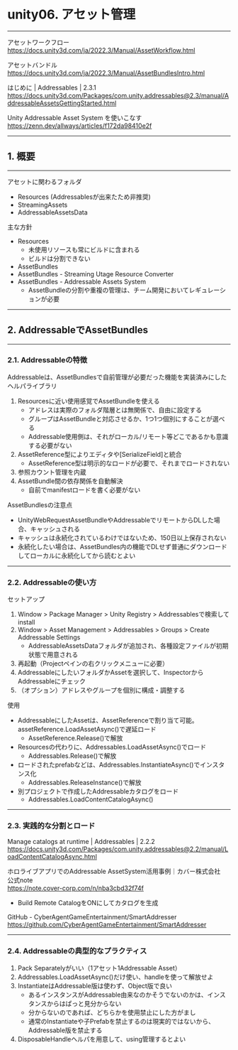 # unity06. アセット管理
________________________________________
アセットワークフロー  
https://docs.unity3d.com/ja/2022.3/Manual/AssetWorkflow.html

アセットバンドル  
https://docs.unity3d.com/ja/2022.3/Manual/AssetBundlesIntro.html

はじめに | Addressables | 2.3.1  
https://docs.unity3d.com/Packages/com.unity.addressables@2.3/manual/AddressableAssetsGettingStarted.html

Unity Addressable Asset System を使いこなす  
https://zenn.dev/allways/articles/f172da98410e2f
________________________________________
## 1. 概要
________________________________________
アセットに関わるフォルダ

- Resources (Addressablesが出来たため非推奨)
- StreamingAssets
- AddressableAssetsData 

主な方針

- Resources
    - 未使用リソースも常にビルドに含まれる
    - ビルドは分割できない
- AssetBundles
- AssetBundles - Streaming Utage Resource Converter
- AssetBundles - Addressable Assets System
    - AssetBundleの分割や重複の管理は、チーム開発においてレギュレーションが必要

________________________________________
## 2. AddressableでAssetBundles
________________________________________
### 2.1. Addressableの特徴

Addressableは、AssetBundlesで自前管理が必要だった機能を実装済みにしたヘルパライブラリ

1. Resourcesに近い使用感覚でAssetBundleを使える
    - アドレスは実際のフォルダ階層とは無関係で、自由に設定する
    - グループはAssetBundleと対応させるか、1つ1つ個別にすることが選べる
    - Addressable使用側は、それがローカル/リモート等どこであるかも意識する必要がない
2. AssetReference型によりエディタや[SerializeField]と統合
    - AssetReference型は明示的なロードが必要で、それまでロードされない
3. 参照カウント管理を内蔵
4. AssetBundle間の依存関係を自動解決
    - 自前でmanifestロードを書く必要がない

AssetBundlesの注意点

- UnityWebRequestAssetBundleやAddressableでリモートからDLした場合、キャッシュされる
- キャッシュは永続化されているわけではないため、150日以上保存されない
- 永続化したい場合は、AssetBundles内の機能でDLせず普通にダウンロードしてローカルに永続化してから読むとよい

________________________________________
### 2.2. Addressableの使い方

セットアップ

1. Window > Package Manager > Unity Registry > Addressablesで検索してinstall
2. Window > Asset Management > Addressables > Groups > Create Addressable Settings
    - AddressableAssetsDataフォルダが追加され、各種設定ファイルが初期状態で用意される
3. 再起動（Projectペインの右クリックメニューに必要）
4. AddressableにしたいフォルダかAssetを選択して、InspectorからAddressableにチェック
5. （オプション）アドレスやグループを個別に構成・調整する

使用

- AddressableにしたAssetは、AssetReferenceで割り当て可能。assetReference.LoadAssetAsync()で遅延ロード
    - AssetReference.Release()で解放
- Resourcesの代わりに、Addressables.LoadAssetAsync()でロード
    - Addressables.Release()で解放
- ロードされたprefabなどは、Addressables.InstantiateAsync()でインスタンス化
    - Addressables.ReleaseInstance()で解放
- 別プロジェクトで作成したAddressableカタログをロード
    - Addressables.LoadContentCatalogAsync()

________________________________________
### 2.3. 実践的な分割とロード

Manage catalogs at runtime | Addressables | 2.2.2  
https://docs.unity3d.com/Packages/com.unity.addressables@2.2/manual/LoadContentCatalogAsync.html

ホロライブアプリでのAddressable AssetSystem活用事例｜カバー株式会社　公式note  
https://note.cover-corp.com/n/nba3cbd32f74f

- Build Remote CatalogをONにしてカタログを生成

GitHub - CyberAgentGameEntertainment/SmartAddresser  
https://github.com/CyberAgentGameEntertainment/SmartAddresser

________________________________________
### 2.4. Addressableの典型的なプラクティス

1. Pack Separatelyがいい（1アセット1Addressable Asset）
2. Addressables.LoadAssetAsync()だけ使い、handleを使って解放せよ
3. InstantiateはAddressable版は使わず、Object版で良い
    - あるインスタンスがAddressable由来なのかそうでないのかは、インスタンスからはぱっと見分からない
    - 分からないのであれば、どちらかを使用禁止にした方がまし
    - 通常のInstantiateや子Prefabを禁止するのは現実的ではないから、Addressable版を禁止する
4. DisposableHandleヘルパを用意して、using管理するとよい
